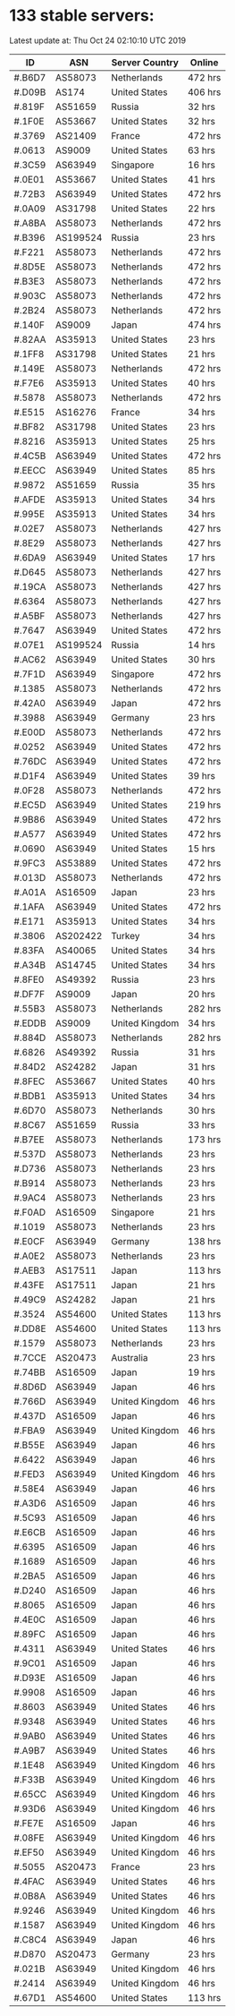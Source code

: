 # 133 stable servers:

Latest update at: Thu Oct 24 02:10:10 UTC 2019

| ID | ASN | Server Country | Online |
| -- | --- | -------------- | ------ |
| #.B6D7 | AS58073 | Netherlands | 472 hrs |
| #.D09B | AS174 | United States | 406 hrs |
| #.819F | AS51659 | Russia | 32 hrs |
| #.1F0E | AS53667 | United States | 32 hrs |
| #.3769 | AS21409 | France | 472 hrs |
| #.0613 | AS9009 | United States | 63 hrs |
| #.3C59 | AS63949 | Singapore | 16 hrs |
| #.0E01 | AS53667 | United States | 41 hrs |
| #.72B3 | AS63949 | United States | 472 hrs |
| #.0A09 | AS31798 | United States | 22 hrs |
| #.A8BA | AS58073 | Netherlands | 472 hrs |
| #.B396 | AS199524 | Russia | 23 hrs |
| #.F221 | AS58073 | Netherlands | 472 hrs |
| #.8D5E | AS58073 | Netherlands | 472 hrs |
| #.B3E3 | AS58073 | Netherlands | 472 hrs |
| #.903C | AS58073 | Netherlands | 472 hrs |
| #.2B24 | AS58073 | Netherlands | 472 hrs |
| #.140F | AS9009 | Japan | 474 hrs |
| #.82AA | AS35913 | United States | 23 hrs |
| #.1FF8 | AS31798 | United States | 21 hrs |
| #.149E | AS58073 | Netherlands | 472 hrs |
| #.F7E6 | AS35913 | United States | 40 hrs |
| #.5878 | AS58073 | Netherlands | 472 hrs |
| #.E515 | AS16276 | France | 34 hrs |
| #.BF82 | AS31798 | United States | 23 hrs |
| #.8216 | AS35913 | United States | 25 hrs |
| #.4C5B | AS63949 | United States | 472 hrs |
| #.EECC | AS63949 | United States | 85 hrs |
| #.9872 | AS51659 | Russia | 35 hrs |
| #.AFDE | AS35913 | United States | 34 hrs |
| #.995E | AS35913 | United States | 34 hrs |
| #.02E7 | AS58073 | Netherlands | 427 hrs |
| #.8E29 | AS58073 | Netherlands | 427 hrs |
| #.6DA9 | AS63949 | United States | 17 hrs |
| #.D645 | AS58073 | Netherlands | 427 hrs |
| #.19CA | AS58073 | Netherlands | 427 hrs |
| #.6364 | AS58073 | Netherlands | 427 hrs |
| #.A5BF | AS58073 | Netherlands | 427 hrs |
| #.7647 | AS63949 | United States | 472 hrs |
| #.07E1 | AS199524 | Russia | 14 hrs |
| #.AC62 | AS63949 | United States | 30 hrs |
| #.7F1D | AS63949 | Singapore | 472 hrs |
| #.1385 | AS58073 | Netherlands | 472 hrs |
| #.42A0 | AS63949 | Japan | 472 hrs |
| #.3988 | AS63949 | Germany | 23 hrs |
| #.E00D | AS58073 | Netherlands | 472 hrs |
| #.0252 | AS63949 | United States | 472 hrs |
| #.76DC | AS63949 | United States | 472 hrs |
| #.D1F4 | AS63949 | United States | 39 hrs |
| #.0F28 | AS58073 | Netherlands | 472 hrs |
| #.EC5D | AS63949 | United States | 219 hrs |
| #.9B86 | AS63949 | United States | 472 hrs |
| #.A577 | AS63949 | United States | 472 hrs |
| #.0690 | AS63949 | United States | 15 hrs |
| #.9FC3 | AS53889 | United States | 472 hrs |
| #.013D | AS58073 | Netherlands | 472 hrs |
| #.A01A | AS16509 | Japan | 23 hrs |
| #.1AFA | AS63949 | United States | 472 hrs |
| #.E171 | AS35913 | United States | 34 hrs |
| #.3806 | AS202422 | Turkey | 34 hrs |
| #.83FA | AS40065 | United States | 34 hrs |
| #.A34B | AS14745 | United States | 34 hrs |
| #.8FE0 | AS49392 | Russia | 23 hrs |
| #.DF7F | AS9009 | Japan | 20 hrs |
| #.55B3 | AS58073 | Netherlands | 282 hrs |
| #.EDDB | AS9009 | United Kingdom | 34 hrs |
| #.884D | AS58073 | Netherlands | 282 hrs |
| #.6826 | AS49392 | Russia | 31 hrs |
| #.84D2 | AS24282 | Japan | 31 hrs |
| #.8FEC | AS53667 | United States | 40 hrs |
| #.BDB1 | AS35913 | United States | 34 hrs |
| #.6D70 | AS58073 | Netherlands | 30 hrs |
| #.8C67 | AS51659 | Russia | 33 hrs |
| #.B7EE | AS58073 | Netherlands | 173 hrs |
| #.537D | AS58073 | Netherlands | 23 hrs |
| #.D736 | AS58073 | Netherlands | 23 hrs |
| #.B914 | AS58073 | Netherlands | 23 hrs |
| #.9AC4 | AS58073 | Netherlands | 23 hrs |
| #.F0AD | AS16509 | Singapore | 21 hrs |
| #.1019 | AS58073 | Netherlands | 23 hrs |
| #.E0CF | AS63949 | Germany | 138 hrs |
| #.A0E2 | AS58073 | Netherlands | 23 hrs |
| #.AEB3 | AS17511 | Japan | 113 hrs |
| #.43FE | AS17511 | Japan | 21 hrs |
| #.49C9 | AS24282 | Japan | 21 hrs |
| #.3524 | AS54600 | United States | 113 hrs |
| #.DD8E | AS54600 | United States | 113 hrs |
| #.1579 | AS58073 | Netherlands | 23 hrs |
| #.7CCE | AS20473 | Australia | 23 hrs |
| #.74BB | AS16509 | Japan | 19 hrs |
| #.8D6D | AS63949 | Japan | 46 hrs |
| #.766D | AS63949 | United Kingdom | 46 hrs |
| #.437D | AS16509 | Japan | 46 hrs |
| #.FBA9 | AS63949 | United Kingdom | 46 hrs |
| #.B55E | AS63949 | Japan | 46 hrs |
| #.6422 | AS63949 | Japan | 46 hrs |
| #.FED3 | AS63949 | United Kingdom | 46 hrs |
| #.58E4 | AS63949 | Japan | 46 hrs |
| #.A3D6 | AS16509 | Japan | 46 hrs |
| #.5C93 | AS16509 | Japan | 46 hrs |
| #.E6CB | AS16509 | Japan | 46 hrs |
| #.6395 | AS16509 | Japan | 46 hrs |
| #.1689 | AS16509 | Japan | 46 hrs |
| #.2BA5 | AS16509 | Japan | 46 hrs |
| #.D240 | AS16509 | Japan | 46 hrs |
| #.8065 | AS16509 | Japan | 46 hrs |
| #.4E0C | AS16509 | Japan | 46 hrs |
| #.89FC | AS16509 | Japan | 46 hrs |
| #.4311 | AS63949 | United States | 46 hrs |
| #.9C01 | AS16509 | Japan | 46 hrs |
| #.D93E | AS16509 | Japan | 46 hrs |
| #.9908 | AS16509 | Japan | 46 hrs |
| #.8603 | AS63949 | United States | 46 hrs |
| #.9348 | AS63949 | United States | 46 hrs |
| #.9AB0 | AS63949 | United States | 46 hrs |
| #.A9B7 | AS63949 | United States | 46 hrs |
| #.1E48 | AS63949 | United Kingdom | 46 hrs |
| #.F33B | AS63949 | United Kingdom | 46 hrs |
| #.65CC | AS63949 | United Kingdom | 46 hrs |
| #.93D6 | AS63949 | United Kingdom | 46 hrs |
| #.FE7E | AS16509 | Japan | 46 hrs |
| #.08FE | AS63949 | United Kingdom | 46 hrs |
| #.EF50 | AS63949 | United Kingdom | 46 hrs |
| #.5055 | AS20473 | France | 23 hrs |
| #.4FAC | AS63949 | United States | 46 hrs |
| #.0B8A | AS63949 | United States | 46 hrs |
| #.9246 | AS63949 | United Kingdom | 46 hrs |
| #.1587 | AS63949 | United Kingdom | 46 hrs |
| #.C8C4 | AS63949 | Japan | 46 hrs |
| #.D870 | AS20473 | Germany | 23 hrs |
| #.021B | AS63949 | United Kingdom | 46 hrs |
| #.2414 | AS63949 | United Kingdom | 46 hrs |
| #.67D1 | AS54600 | United States | 113 hrs |

